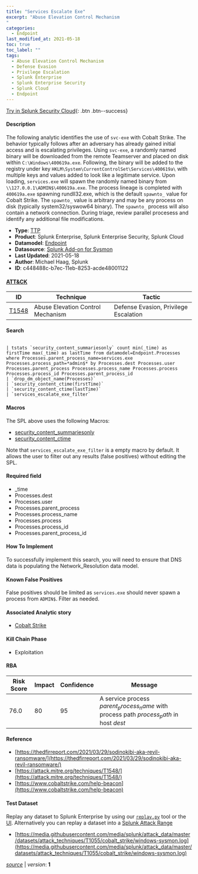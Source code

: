 ```yaml
---
title: "Services Escalate Exe"
excerpt: "Abuse Elevation Control Mechanism
"
categories:
  - Endpoint
last_modified_at: 2021-05-18
toc: true
toc_label: ""
tags:
  - Abuse Elevation Control Mechanism
  - Defense Evasion
  - Privilege Escalation
  - Splunk Enterprise
  - Splunk Enterprise Security
  - Splunk Cloud
  - Endpoint
---
```




[Try in Splunk Security Cloud](https://www.splunk.com/en_splunk_app_enrichmentus/cyber-security.html){: .btn .btn--success}

#### Description

The following analytic identifies the use of `svc-exe` with Cobalt Strike. The behavior typically follows after an adversary has already gained initial access and is escalating privileges. Using `svc-exe`, a randomly named binary will be downloaded from the remote Teamserver and placed on disk within `C:\Windows\400619a.exe`. Following, the binary will be added to the registry under key `HKLM\System\CurrentControlSet\Services\400619a\` with multiple keys and values added to look like a legitimate service. Upon loading, `services.exe` will spawn the randomly named binary from `\\127.0.0.1\ADMIN$\400619a.exe`. The process lineage is completed with `400619a.exe` spawning rundll32.exe, which is the default `spawnto_` value for Cobalt Strike. The `spawnto_` value is arbitrary and may be any process on disk (typically system32/syswow64 binary). The `spawnto_` process will also contain a network connection. During triage, review parallel procesess and identify any additional file modifications.

- **Type**: [TTP](https://github.com/splunk/security_content/wiki/object-Analytic-Types)
- **Product**: Splunk Enterprise, Splunk Enterprise Security, Splunk Cloud
- **Datamodel**: [Endpoint](https://docs.splunk.com/Documentation/CIM/latest/User/Endpoint)
- **Datasource**: [Splunk Add-on for Sysmon](https://splunkbase.splunk.com/api/apps/entriesbyid/Splunk_TA_microsoft_sysmon/2.0.0)
- **Last Updated**: 2021-05-18
- **Author**: Michael Haag, Splunk
- **ID**: c448488c-b7ec-11eb-8253-acde48001122


#### [ATT&CK](https://attack.mitre.org/)

| ID             | Technique        |  Tactic             |
| -------------- | ---------------- |-------------------- |
| [T1548](https://attack.mitre.org/techniques/T1548/) | Abuse Elevation Control Mechanism | Defense Evasion, Privilege Escalation |

#### Search

```

| tstats `security_content_summariesonly` count min(_time) as firstTime max(_time) as lastTime from datamodel=Endpoint.Processes where Processes.parent_process_name=services.exe Processes.process_path=*admin$* by Processes.dest Processes.user Processes.parent_process Processes.process_name Processes.process Processes.process_id Processes.parent_process_id 
| `drop_dm_object_name(Processes)` 
| `security_content_ctime(firstTime)` 
| `security_content_ctime(lastTime)` 
| `services_escalate_exe_filter`
```

#### Macros
The SPL above uses the following Macros:
* [security_content_summariesonly](https://github.com/splunk/security_content/blob/develop/macros/security_content_summariesonly.yml)
* [security_content_ctime](https://github.com/splunk/security_content/blob/develop/macros/security_content_ctime.yml)

Note that `services_escalate_exe_filter` is a empty macro by default. It allows the user to filter out any results (false positives) without editing the SPL.

#### Required field
* _time
* Processes.dest
* Processes.user
* Processes.parent_process
* Processes.process_name
* Processes.process
* Processes.process_id
* Processes.parent_process_id


#### How To Implement
To successfully implement this search, you will need to ensure that DNS data is populating the Network_Resolution data model.

#### Known False Positives
False positives should be limited as `services.exe` should never spawn a process from `ADMIN$`. Filter as needed.

#### Associated Analytic story
* [Cobalt Strike](/stories/cobalt_strike)


#### Kill Chain Phase
* Exploitation



#### RBA

| Risk Score  | Impact      | Confidence   | Message      |
| ----------- | ----------- |--------------|--------------|
| 76.0 | 80 | 95 | A service process $parent_process_name$ with process path $process_path$ in host $dest$ |




#### Reference

* [https://thedfirreport.com/2021/03/29/sodinokibi-aka-revil-ransomware/](https://thedfirreport.com/2021/03/29/sodinokibi-aka-revil-ransomware/)
* [https://attack.mitre.org/techniques/T1548/](https://attack.mitre.org/techniques/T1548/)
* [https://www.cobaltstrike.com/help-beacon](https://www.cobaltstrike.com/help-beacon)



#### Test Dataset
Replay any dataset to Splunk Enterprise by using our [`replay.py`](https://github.com/splunk/attack_data#using-replaypy) tool or the [UI](https://github.com/splunk/attack_data#using-ui).
Alternatively you can replay a dataset into a [Splunk Attack Range](https://github.com/splunk/attack_range#replay-dumps-into-attack-range-splunk-server)


* [https://media.githubusercontent.com/media/splunk/attack_data/master/datasets/attack_techniques/T1055/cobalt_strike/windows-sysmon.log](https://media.githubusercontent.com/media/splunk/attack_data/master/datasets/attack_techniques/T1055/cobalt_strike/windows-sysmon.log)



[*source*](https://github.com/splunk/security_content/tree/develop/detections/endpoint/services_escalate_exe.yml) \| *version*: **1**